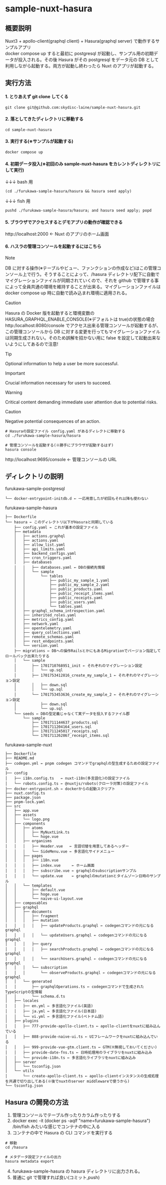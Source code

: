 # sample-nuxt-hasura

## 概要説明

Nuxt3 + apollo-client(graphql client) + Hasura(graphql server)
で動作するサンプルアプリ  
docker compose up すると最初に postgresql が起動し、サンプル用の初期データが投入される。その後 Hasura がその postgresql をデータ元の DB として利用しながら起動する。両方が起動し終わったら Nuxt のアプリが起動する。

## 実行方法

#### 1. とりあえず git clone してくる

```
git clone git@github.com:skydisc-laine/sample-nuxt-hasura.git
```

#### 2. 落としてきたディレクトリに移動する

```
cd sample-nuxt-hasura
```

#### 3. 実行する(※サンプルが起動する)

```shell
docker compose up
```

#### 4. 初期データ投入(※初回のみ sample-nuxt-hasura をカレントディレクトリにして実行)

↓↓↓ bash 用

```
(cd ./furukawa-sample-hasura/hasura && hasura seed apply)
```

↓↓↓ fish 用

```fish
pushd ./furukawa-sample-hasura/hasura; and hasura seed apply; popd
```

#### 5. ブラウザでアクセスするとデモアプリの動作が確認できる

http://localhost:2000 ← Nuxt のアプリのホーム画面

#### 6. ハスラの管理コンソールを起動するにはこちら

> [!NOTE]
> DB に対する操作(※テーブルやビュー、ファンクションの作成など)はこの管理コンソール上で行う。そうすることによって、/hasura ディレクトリ配下に自動でマイグレーションファイルが同期されていくので、それを github で管理する事によって全員共通の環境を維持することが出来る。マイグレーションファイルは docker compose up 時に自動で読み込まれ環境に適用される。

> [!CAUTION]
> Hasura の Docker 版を起動すると環境変数の HASURA_GRAPHQL_ENABLE_CONSOLE(※デフォルトは true)の状態の場合 http:/localhost:8080/console でアクセス出来る管理コンソールが起動するが、この管理コンソールから DB に対する変更を行ってもマイグレーションファイルは同期生成されない。そのため誤解を招かない用に false を設定して起動出来ないようにしてあるので注意!

> [!TIP]
> Optional information to help a user be more successful.

> [!IMPORTANT]  
> Crucial information necessary for users to succeed.

> [!WARNING]  
> Critical content demanding immediate user attention due to potential risks.

> [!CAUTION]
> Negative potential consequences of an action.

```
# Hasuraの設定ファイル config.yaml があるディレクトに移動する
cd ./furukawa-sample-hasura/hasura

# 管理コンソールを起動する(※勝手にブラウザが起動するはず)
hasura console
```

http://localhost:9695/console ← 管理コンソールの URL

## ディレクトリの説明

furukawa-sample-postgresql

```
└── docker-entrypoint-initdb.d ← 一応用意したが初回もそれ以降も使わない
```

furukawa-sample-hasura

```
├── Dockerfile
└── hasura ← このディレクトリ以下がHasuraと同期している
    ├── config.yaml ← これが基本の設定ファイル
    ├── metadata
    │   ├── actions.graphql
    │   ├── actions.yaml
    │   ├── allow_list.yaml
    │   ├── api_limits.yaml
    │   ├── backend_configs.yaml
    │   ├── cron_triggers.yaml
    │   ├── databases
    │   │   ├── databases.yaml ← DBの接続先情報
    │   │   └── sample
    │   │       └── tables
    │   │           ├── public_my_sample_1.yaml
    │   │           ├── public_my_sample_2.yaml
    │   │           ├── public_products.yaml
    │   │           ├── public_receipt_items.yaml
    │   │           ├── public_receipts.yaml
    │   │           ├── public_users.yaml
    │   │           └── tables.yaml
    │   ├── graphql_schema_introspection.yaml
    │   ├── inherited_roles.yaml
    │   ├── metrics_config.yaml
    │   ├── network.yaml
    │   ├── opentelemetry.yaml
    │   ├── query_collections.yaml
    │   ├── remote_schemas.yaml
    │   ├── rest_endpoints.yaml
    │   └── version.yaml
    ├── migrations ← DBへの操作RailsとかにもあるMigrationでバージョン指定してロールバック出来たりする
    │   └── sample
    │       ├── 1701710768951_init ← それぞれのマイグレーション設定
    │       │   └── up.sql
    │       ├── 1701753412816_create_my_sample_1 ← それぞれのマイグレーション設定
    │       │   ├── down.sql
    │       │   └── up.sql
    │       └── 1701753453636_create_my_sample_2 ← それぞれのマイグレーション設定
    │           ├── down.sql
    │           └── up.sql
    └── seeds ← DBの型定義じゃなくて実データを投入するファイル郡
        └── sample
            ├── 1701711144637_products.sql
            ├── 1701711204164_users.sql
            ├── 1701711245017_receipts.sql
            └── 1701711262867_receipt_items.sql
```

furukawa-sample-nuxt

```
├── Dockerfile
├── README.md
├── codegen.yml ← pnpm codegen コマンドでgraphqlの型生成するための設定ファイル
├── config
│   ├── i18n.config.ts   ← nuxt-i18n(多言語化)の設定ファイル
│   └── robots.config.ts ← @nuxtjs/robots(クローラ対策)の設定ファイル
├── docker-entrypoint.sh ← dockerからの起動スクリプト
├── nuxt.config.ts
├── package.json
├── pnpm-lock.yaml
├── src
│   ├── app.vue
│   ├── assets
│   │   └── logo.png
│   ├── components
│   │   ├── atoms
│   │   │   ├── MyNuxtLink.ts
│   │   │   └── hoge.vue
│   │   ├── organisms
│   │   │   ├── Header.vue   ← 言語切替を用意してあるヘッダー
│   │   │   └── SideMenu.vue ← 多言語化サイドメニュー
│   │   ├── pages
│   │   │   ├── i18n.vue
│   │   │   ├── index.vue     ← ホーム画面
│   │   │   ├── subscribe.vue ← graphqlのsubscriptionサンプル
│   │   │   └── update.vue    ← graphqlのmutationとタイムゾーン日時のサンプル
│   │   └── templates
│   │       ├── default.vue
│   │       ├── hoge.vue
│   │       └── naive-ui-layout.vue
│   ├── composables
│   ├── graphql
│   │   ├── documents
│   │   │   ├── fragment
│   │   │   ├── mutation
│   │   │   │   ├── updateProducts.graphql ← codegenコマンドの元になるgraphql
│   │   │   │   └── updateUsers.graphql ← codegenコマンドの元になるgraphql
│   │   │   ├── query
│   │   │   │   ├── searchProducts.graphql ← codegenコマンドの元になるgraphql
│   │   │   │   └── searchUsers.graphql ← codegenコマンドの元になるgraphql
│   │   │   └── subscription
│   │   │       └── observeProducts.graphql ← codegenコマンドの元になるgraphql
│   │   └── generated
│   │       ├── graphqlOperations.ts ← codegenコマンドで生成されたTypeScriptの型情報
│   │       └── schema.d.ts
│   ├── locales
│   │   ├── en.yml ← 多言語化ファイル(英語)
│   │   ├── ja.yml ← 多言語化ファイル(日本語)
│   │   └── vi.yml ← 多言語化ファイル(ベトナム語)
│   ├── plugins
│   │   ├── 777-provide-apollo-client.ts ← apollo-clientをnuxtに組み込んでいる
│   │   ├── 888-provide-naive-ui.ts ← UIフレームワークをnuxtに組み込んでいる
│   │   ├── 999-provide-vue-gtm.client.ts ← GTM(※無視しておいてください)
│   │   ├── provide-date-fns.ts ← 日時処理用のライブラリをnuxtに組み込み
│   │   └── provide-i18n.ts ← 多言語化ライブラリをnuxtに組み込み
│   ├── server
│   │   └── tsconfig.json
│   └── utils
│       └── create-apollo-client.ts ← apollo-clientインスタンスの生成処理を共通で切り出してある(※後でnuxtのserver middlewareで使うから)
└── tsconfig.json
```

## Hasura の開発の方法

1. 管理コンソールでテーブル作ったりカラム作ったりする
2. docker exec -it (docker ps -aqlf "name=furukawa-sample-hasura") /bin/fish みたいな感じでコンテナの中に入る
3. コンテナの中で Hasura の CLI コマンドを実行する

```
# 移動
cd /hasura

# メタデータ設定ファイルの出力
hasura metadata export
```

4. furukawa-sample-hasura の hasura ディレクトリに出力される。
5. 普通に git で管理すれば良い(コミット,push)
